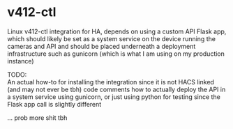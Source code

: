 # v412-ctl
Linux v412-ctl integration for HA, depends on using a custom API Flask app, which should likely be set as a system service on the device running the cameras and API and should be placed underneath a deployment infrastructure such as gunicorn (which is what I am using on my production instance)


TODO:  
An actual how-to for installing the integration since it is not HACS linked (and may not ever be tbh)
code comments
how to actually deploy the API in a system service using gunicorn, or just using python for testing since the Flask app call is slightly different

... prob more shit tbh
